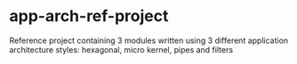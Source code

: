 # app-arch-ref-project
Reference project containing 3 modules written using 3 different application architecture styles: hexagonal, micro kernel, pipes and filters
